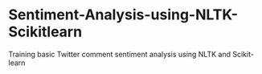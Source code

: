 # Sentiment-Analysis-using-NLTK-Scikitlearn
 Training basic Twitter comment sentiment analysis using NLTK and Scikit-learn
